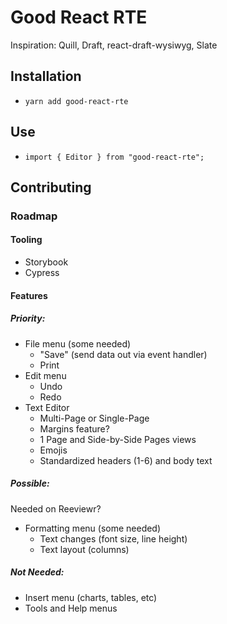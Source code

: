 # Good React RTE

Inspiration: Quill, Draft, react-draft-wysiwyg, Slate

## Installation

- `yarn add good-react-rte`

## Use

- `import { Editor } from "good-react-rte";`

## Contributing

### Roadmap

#### Tooling

- Storybook
- Cypress

#### Features

##### Priority:

- File menu (some needed)
  - "Save" (send data out via event handler)
  - Print
- Edit menu
  - Undo
  - Redo
- Text Editor
  - Multi-Page or Single-Page
  - Margins feature?
  - 1 Page and Side-by-Side Pages views
  - Emojis
  - Standardized headers (1-6) and body text

##### Possible:
Needed on Reeviewr?

- Formatting menu (some needed)
  - Text changes (font size, line height)
  - Text layout (columns)

##### Not Needed:

- Insert menu (charts, tables, etc)
- Tools and Help menus


